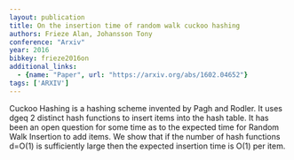 ```yaml
---
layout: publication
title: On the insertion time of random walk cuckoo hashing
authors: Frieze Alan, Johansson Tony
conference: "Arxiv"
year: 2016
bibkey: frieze2016on
additional_links:
  - {name: "Paper", url: "https://arxiv.org/abs/1602.04652"}
tags: ['ARXIV']
---
```

Cuckoo Hashing is a hashing scheme invented by Pagh and Rodler. It uses dgeq 2 distinct hash functions to insert items into the hash table. It has been an open question for some time as to the expected time for Random Walk Insertion to add items. We show that if the number of hash functions d=O(1) is sufficiently large then the expected insertion time is O(1) per item.
